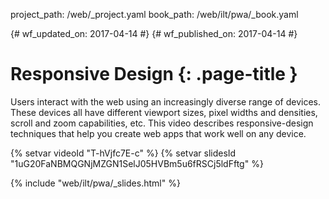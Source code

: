 project_path: /web/_project.yaml book_path: /web/ilt/pwa/_book.yaml

{# wf_updated_on: 2017-04-14 #} {# wf_published_on: 2017-04-14 #}

# Responsive Design {: .page-title }

Users interact with the web using an increasingly diverse range of devices. These devices all have different viewport sizes, pixel widths and densities, scroll and zoom capabilities, etc. This video describes responsive-design techniques that help you create web apps that work well on any device.

{% setvar videoId "T-hVjfc7E-c" %} {% setvar slidesId "1uG20FaNBMQGNjMZGN1SelJ05HVBm5u6fRSCj5ldFftg" %}

{% include "web/ilt/pwa/_slides.html" %}